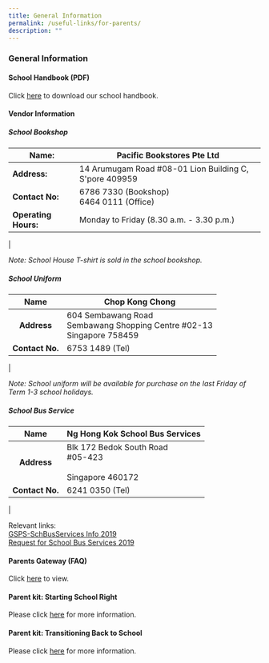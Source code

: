 ```yaml
---
title: General Information
permalink: /useful-links/for-parents/
description: ""
---
```

### **General Information**
#### **School Handbook (PDF)**
Click [here](https://gongshangpri.moe.edu.sg/qql/slot/u523/For%20Parents/General%20Info%20for%20Parents/Parents%20Handbook/Parents%20Handbook%202022-PDF.pdf) to download our school handbook.

#### **Vendor Information**
##### **School Bookshop**

| **Name:** | Pacific Bookstores Pte Ltd |
|---|---|
| **Address:** | 14 Arumugam Road #08-01 Lion Building C, S'pore 409959 |
| **Contact No:** | 6786 7330 (Bookshop)<br>6464 0111 (Office) |
| **Operating Hours:** | Monday to Friday (8.30 a.m. - 3.30 p.m.) |
|

_Note: School House T-shirt is sold in the school bookshop._

##### **School Uniform**

| **Name** | Chop Kong Chong |
|:---:|---|
| **Address** | 604 Sembawang Road<br>Sembawang Shopping Centre #02-13<br>Singapore 758459 |
| **Contact No.** | 6753 1489 (Tel) |
|

_Note: School uniform will be available for purchase on the last Friday of Term 1-3 school holidays._

##### **School Bus Service**

| **Name** | Ng Hong Kok School Bus Services |
|:---:|---|
| **Address** | Blk 172  Bedok South Road<br>#05-423<br><br>Singapore 460172 |
| **Contact No.** | 6241 0350 (Tel) |
|

Relevant links:  
[GSPS-SchBusServices Info 2019](https://gongshangpri.moe.edu.sg/qql/slot/u523/For%20Parents/School%20Bus%20Service/GSPS-SchBusServices%20Info%20(2019).pdf)  
[Request for School Bus Services 2019](https://gongshangpri.moe.edu.sg/qql/slot/u523/For%20Parents/General%20Info%20for%20Parents/Useful%20Links/Updated%20Request%20for%20School%20Bus%20Services%202019.pdf)

#### **Parents Gateway (FAQ)**
Click [here](https://pg.moe.edu.sg/faq) to view.

#### **Parent kit: Starting School Right**
Please click [here](https://gongshangpri.moe.edu.sg/qql/slot/u523/For%20Parents/General%20Info%20for%20Parents/Parent%20Kit%20-%20Starting%20School%20Right%20Jan%202020.pdf) for more information.

#### **Parent kit: Transitioning Back to School**
Please click [here](https://gongshangpri.moe.edu.sg/qql/slot/u523/For%20Parents/General%20Info%20for%20Parents/Parent%20Kit%20-%20Transitioning%20Back%20to%20School.pdf) for more information.